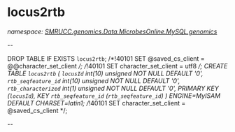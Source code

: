﻿# locus2rtb
_namespace: [SMRUCC.genomics.Data.MicrobesOnline.MySQL.genomics](./index.md)_

--
 
 DROP TABLE IF EXISTS `locus2rtb`;
 /*!40101 SET @saved_cs_client = @@character_set_client */;
 /*!40101 SET character_set_client = utf8 */;
 CREATE TABLE `locus2rtb` (
 `locusId` int(10) unsigned NOT NULL DEFAULT '0',
 `rtb_seqfeature_id` int(10) unsigned NOT NULL DEFAULT '0',
 `rtb_characterized` int(1) unsigned NOT NULL DEFAULT '0',
 PRIMARY KEY (`locusId`),
 KEY `rtb_seqfeature_id` (`rtb_seqfeature_id`)
 ) ENGINE=MyISAM DEFAULT CHARSET=latin1;
 /*!40101 SET character_set_client = @saved_cs_client */;
 
 --




